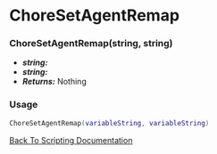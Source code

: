 # ChoreSetAgentRemap

### ChoreSetAgentRemap(string, string)
- ***string:*** 
- ***string:*** 
- ***Returns:*** Nothing

### Usage

```Lua
ChoreSetAgentRemap(variableString, variableString)
```


[Back To Scripting Documentation](../README.md)
